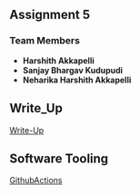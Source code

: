 
## Assignment 5


### Team Members
- **Harshith Akkapelli**
- **Sanjay Bhargav Kudupudi**
- **Neharika  Harshith Akkapelli**

## Write_Up
[Write-Up](https://github.com/SanjayBhargavKudupudi/Cal/blob/main/GitOps.pdf)


## Software Tooling 
[GithubActions](https://github.com/SanjayBhargavKudupudi/Cal/tree/main/.github/workflows)


